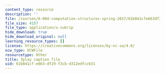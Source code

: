 ```yaml
---
content_type: resource
description: ''
file: /courses/6-004-computation-structures-spring-2017/61b841cfe663df29f3cbd312edfcc631_S1PUUyVdC9M.srt
file_size: 4157
file_type: application/x-subrip
hide_download: true
hide_download_original: null
learning_resource_types: []
license: https://creativecommons.org/licenses/by-nc-sa/4.0/
ocw_type: OCWFile
resourcetype: Other
title: 3play caption file
uid: 61b841cf-e663-df29-f3cb-d312edfcc631
---
```

